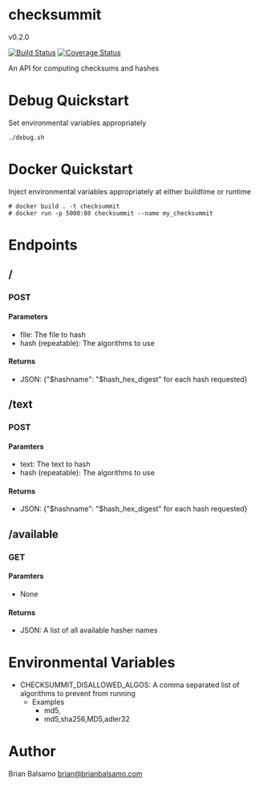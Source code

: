 # checksummit

v0.2.0

[![Build Status](https://travis-ci.org/bnbalsamo/checksummit.svg?branch=master)](https://travis-ci.org/bnbalsamo/checksummit) [![Coverage Status](https://coveralls.io/repos/github/bnbalsamo/checksummit/badge.svg?branch=master)](https://coveralls.io/github/bnbalsamo/checksummit?branch=master)

An API for computing checksums and hashes

# Debug Quickstart
Set environmental variables appropriately
```
./debug.sh
```

# Docker Quickstart
Inject environmental variables appropriately at either buildtime or runtime
```
# docker build . -t checksummit
# docker run -p 5000:80 checksummit --name my_checksummit
```

# Endpoints
## /
### POST
#### Parameters
* file: The file to hash
* hash (repeatable): The algorithms to use
#### Returns
* JSON: {"$hashname": "$hash_hex_digest" for each hash requested}
## /text
### POST
#### Paramters
* text: The text to hash
* hash (repeatable): The algorithms to use
#### Returns
* JSON: {"$hashname": "$hash_hex_digest" for each hash requested}
## /available
### GET
#### Paramters
* None
#### Returns
* JSON: A list of all available hasher names

# Environmental Variables
* CHECKSUMMIT_DISALLOWED_ALGOS: A comma separated list of algorithms to prevent from running
    * Examples
        * md5,
        * md5,sha256,MD5,adler32

# Author
Brian Balsamo <brian@brianbalsamo.com>
